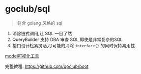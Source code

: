 # goclub/sql

> 符合 golang 风格的 sql

1. 消除链式调用,让 SQL 一目了然
2. QueryBuilder 支持 DBA 审查 SQL,即使是非常复杂的SQL
3. 接口设计松紧灵活,尽可能的消除 `interface{}` 的同时保持易用性.

[model可视化工具](https://tools.goclub.vip/?tab=model)


完整教程: https://github.com/goclub/boot
